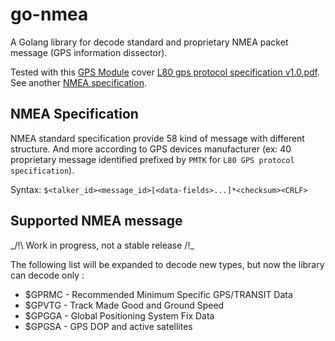 # go-nmea

A Golang library for decode standard and proprietary NMEA packet message (GPS information dissector).

Tested with this [GPS Module](http://wiki.52pi.com/index.php/USB-Port-GPS_Module_SKU:EZ-0048) cover [L80 gps protocol specification v1.0.pdf](http://wiki.52pi.com/index.php/File:L80_gps_protocol_specification_v1.0.pdf).
See another [NMEA specification](http://aprs.gids.nl/nmea/).

## NMEA Specification

NMEA standard specification provide 58 kind of message with different structure. 
And more according to GPS devices manufacturer (ex: 40 proprietary message identified prefixed by `PMTK` for `L80 GPS protocol specification`).

Syntax: `$<talker_id><message_id>[<data-fields>...]*<checksum><CRLF>`

## Supported NMEA message

_/!\ Work in progress, not a stable release /!\_

The following list will be expanded to decode new types, but now the library can decode only :

* $GPRMC - Recommended Minimum Specific GPS/TRANSIT Data
* $GPVTG - Track Made Good and Ground Speed
* $GPGGA - Global Positioning System Fix Data
* $GPGSA - GPS DOP and active satellites

